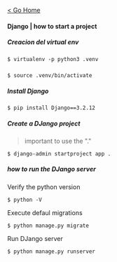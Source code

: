 [< Go Home](../README.md)

#### Django | how to start a project

##### Creacion del virtual env
```
$ virtualenv -p python3 .venv
```

#####
```
$ source .venv/bin/activate
```

##### Install Django
```
$ pip install Django==3.2.12
```

##### Create a DJango project
> important to use the "."
```
$ django-admin startproject app .
```

##### how to run the DJango server
Verify the python version
```
$ python -V
```

Execute defaul migrations
```
$ python manage.py migrate
```

Run DJango server
```
$ python manage.py runserver
```

